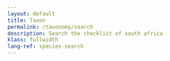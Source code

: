 ```yaml
---
layout: default
title: Taxon
permalink: /taxonomy/search
description: Search the checklist of south africa
klass: fullwidth
lang-ref: species-search
---
```


<!--react and gbif component-->
<script src="https://unpkg.com/react@16/umd/react.production.min.js"></script>
<script src="https://unpkg.com/react-dom@16/umd/react-dom.production.min.js"></script>

<script src="https://cdn.jsdelivr.net/gh/CatalogueOfLife/portal-components@{{site.col.version}}/umd/col-browser.min.js" ></script>

<div id="search"></div>

<script >
'use strict';
const e = React.createElement;
class Search extends React.Component {

    render() {

      return e(
        ColBrowser.Search,
        { 
          catalogueKey: '{{site.col.catalogueKey}}',
          pathToTree: '/taxonomy/browse',
          pathToSearch: '/taxonomy/search',
          pathToTaxon: '/taxonomy/taxon/',
          defaultTaxonKey: '{{site.col.defaultTaxonKey}}',
          citation: 'top' 
        }
      );
    }
  }

const domContainer = document.querySelector('#search');
ReactDOM.render(e(Search), domContainer);
</script>
